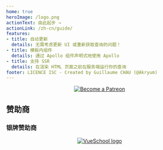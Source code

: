 ```yaml
---
home: true
heroImage: /logo.png
actionText: 由此起步 →
actionLink: /zh-cn/guide/
features:
- title: 自动更新
  details: 无需考虑更新 UI 或重新获取查询的问题！
- title: 模板内组件
  details: 通过 Apollo 组件声明式地使用 Apollo
- title: 支持 SSR
  details: 在渲染 HTML 页面之前在服务端运行你的查询
footer: LICENCE ISC - Created by Guillaume CHAU (@Akryum)
---
```


<p style="text-align: center;">
  <a href="https://www.patreon.com/akryum" target="_blank">
    <img src="https://c5.patreon.com/external/logo/become_a_patron_button.png" alt="Become a Patreon">
  </a>
</p>

## 赞助商

### 银牌赞助商

<p style="text-align: center;">
  <a href="https://vueschool.io/" target="_blank">
    <img src="https://vueschool.io/img/logo/vueschool_logo_multicolor.svg" alt="VueSchool logo" class="silver-sponsor">
  </a>
</p>
